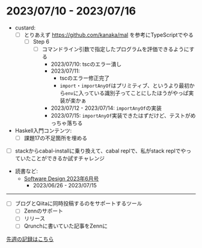 # 2023/07/10 - 2023/07/16

- custard:
    - [ ] とりあえず <https://github.com/kanaka/mal> を参考にTypeScriptでやる
        - [ ] Step 6
            - [ ] コマンドライン引数で指定したプログラムを評価できるようにする
                - 2023/07/10: tscのエラー潰し
                - 2023/07/11:
                    - tscのエラー修正完了
                    - `import`・`importAnyOf`はプリミティブ、というより最初から`env`に入っている識別子ってことにしたほうがやっぱ実装が楽かぁ
                - 2023/07/12 - 2023/07/14: `importAnyOf`の実装
                - 2023/07/15: `importAnyOf`実装できたはずだけど、テストがめっちゃ落ちる
- Haskell入門コンテンツ:
    - [ ] 課題17の不足箇所を埋める
- [ ] stackからcabal-installに乗り換えて、cabal replで、私がstack replでやっていたことができるか試すチャレンジ
- 読書など:
    - [Software Design 2023年6月号](https://gihyo.jp/magazine/SD/archive/2023/202306)
        - 2023/06/26 - 2023/07/15

------

- [ ] ブログとQiitaに同時投稿するのをサポートするツール
    - [ ] Zennのサポート
    - [ ] リリース
    - [ ] Qrunchに書いていた記事をZennに

[先週の記録はこちら](https://github.com/igrep/daily-commits/blob/e365dd14ab0e2dd121dee30a090150db1cec2184/yesterday.md)
